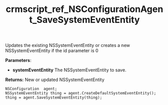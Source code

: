 ﻿---
title: crmscript_ref_NSConfigurationAgent_SaveSystemEventEntity
description: NSSystemEventEntity SaveSystemEventEntity(NSSystemEventEntity systemEventEntity);
intellisense: NSConfigurationAgent.SaveSystemEventEntity
keywords: NSConfigurationAgent,SaveSystemEventEntity
so.topic: reference
---
	  
Updates the existing NSSystemEventEntity or creates a new NSSystemEventEntity if the id parameter is 0
	  
**Parameters**:
 - **systemEventEntity** The NSSystemEventEntity to save.

**Returns:** New or updated NSSystemEventEntity

```crmscript
NSConfiguration  agent;
NSSystemEventEntity thing = agent.CreateDefaultSystemEventEntity();
thing = agent.SaveSystemEventEntity(thing);
```

